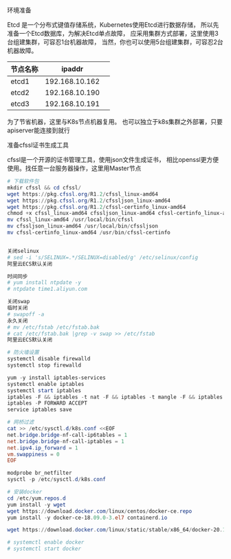 环境准备

Etcd 是一个分布式键值存储系统，Kubernetes使用Etcd进行数据存储，
所以先准备一个Etcd数据库，为解决Etcd单点故障，
应采用集群方式部署，这里使用3台组建集群，可容忍1台机器故障，
当然，你也可以使用5台组建集群，可容忍2台机器故障。

| 节点名称 | ipaddr       |      |
| -------- | ------------ | ---- |
| etcd1   | 192.168.10.162 |      |
| etcd2    | 192.168.10.190 |      |
| etcd3    | 192.168.10.191 |      |

为了节省机器，这里与K8s节点机器复用。
也可以独立于k8s集群之外部署，只要apiserver能连接到就行

准备cfssl证书生成工具

cfssl是一个开源的证书管理工具，使用json文件生成证书，
相比openssl更方便使用。找任意一台服务器操作，这里用Master节点
~~~powershell
# 下载软件包
mkdir cfssl && cd cfssl/
wget https://pkg.cfssl.org/R1.2/cfssl_linux-amd64
wget https://pkg.cfssl.org/R1.2/cfssljson_linux-amd64
wget https://pkg.cfssl.org/R1.2/cfssl-certinfo_linux-amd64
chmod +x cfssl_linux-amd64 cfssljson_linux-amd64 cfssl-certinfo_linux-amd64
mv cfssl_linux-amd64 /usr/local/bin/cfssl
mv cfssljson_linux-amd64 /usr/local/bin/cfssljson
mv cfssl-certinfo_linux-amd64 /usr/bin/cfssl-certinfo


关闭selinux
# sed -i 's/SELINUX=.*/SELINUX=disabled/g' /etc/selinux/config
阿里云ECS默认关闭

时间同步
# yum install ntpdate -y
# ntpdate time1.aliyun.com

关闭swap
临时关闭
# swapoff -a
永久关闭
# mv /etc/fstab /etc/fstab.bak
# cat /etc/fstab.bak |grep -v swap >> /etc/fstab
阿里云ECS默认关闭

# 防火墙设置
systemctl disable firewalld
systemctl stop firewalld

yum -y install iptables-services
systemctl enable iptables
systemctl start iptables
iptables -F && iptables -t nat -F && iptables -t mangle -F && iptables -X
iptables -P FORWARD ACCEPT
service iptables save

# 网桥过滤
cat >> /etc/sysctl.d/k8s.conf <<EOF
net.bridge.bridge-nf-call-ip6tables = 1
net.bridge.bridge-nf-call-iptables = 1
net.ipv4.ip_forward = 1
vm.swappiness = 0
EOF

modprobe br_netfilter
sysctl -p /etc/sysctl.d/k8s.conf

# 安装docker
cd /etc/yum.repos.d
yum install -y wget
wget https://download.docker.com/linux/centos/docker-ce.repo
yum install -y docker-ce-18.09.0-3.el7 containerd.io

wget https://download.docker.com/linux/static/stable/x86_64/docker-20.10.7.tgz

# systemctl enable docker
# systemctl start docker

~~~

